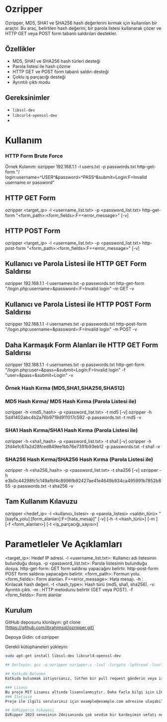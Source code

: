 # Ozripper

Ozripper, MD5, SHA1 ve SHA256 hash değerlerini kırmak için kullanılan bir araçtır. Bu araç, belirtilen hash değerini, bir parola listesi kullanarak çözer ve HTTP GET veya POST form tabanlı saldırıları destekler.

## Özellikler

- MD5, SHA1 ve SHA256 hash türleri desteği
- Parola listesi ile hash çözme
- HTTP GET ve POST form tabanlı saldırı desteği
- Çoklu iş parçacığı desteği
- Ayrıntılı çıktı modu

## Gereksinimler

- `libssl-dev`
- `libcurl4-openssl-dev`
- 
# Kullanım 
### HTTP Form Brute Force
Örnek Kulanım: ozripper 192.168.1.1 -l users.txt -p passwords.txt http-get-form "/
login:username=^USER^&password=^PASS^&submit=Login:F=Invalid username or password"
## HTTP GET Form
ozripper <target_ip> -l <username_list.txt> -p <password_list.txt> http-get-form "<form_path>:<form_fields>:F=<error_message>" [-v]
## HTTP POST Form
ozripper <target_ip> -l <username_list.txt> -p <password_list.txt> http-post-form "<form_path>:<form_fields>:F=<error_message>" [-v]
## Kullanıcı ve Parola Listesi ile HTTP GET Form Saldırısı 
ozripper 192.168.1.1 -l usernames.txt -p passwords.txt http-get-form "/login.php:username=<username>&password=<password>:F=Invalid login" -m GET -v
## Kullanıcı ve Parola Listesi ile HTTP POST Form Saldırısı
ozripper 192.168.1.1 -l usernames.txt -p passwords.txt http-post-form "/login.php:username=<username>&password=<password>:F=Invalid login" -m POST -v
##  Daha Karmaşık Form Alanları ile HTTP GET Form Saldırısı
ozripper 192.168.1.1 -l usernames.txt -p passwords.txt http-get-form "/login.php:user=<username>&pass=<password>&submit=Login:F=Invalid login" -f "user=<username>&pass=<password>&submit=Login" -v


### Örnek Hash Kırma (MD5,SHA1,SHA256,SHA512)

### MD5 Hash Kırma/ MD5 Hash Kırma (Parola Listesi ile)
ozripper -h <md5_hash> -p <password_list.txt> -t md5 [-v] 
ozripper -h 5d41402abc4b2a76b9719d911017c592 -p passwords.txt -t md5 -v

### SHA1 Hash Kırma/SHA1 Hash Kırma (Parola Listesi ile)
ozripper -h <sha1_hash> -p <password_list.txt> -t sha1 [-v]
ozripper -h 2fd4e1c67a2d28fced849ee1bb76e7391b93eb12 -p passwords.txt -t sha1 -v

### SHA256 Hash Kırma/SHA256 Hash Kırma (Parola Listesi ile) 
ozripper -h <sha256_hash> -p <password_list.txt> -t sha256 [-v]
ozripper -h e3b0c44298fc1c149afbf4c8996fb92427ae41e4649b934ca495991b7852b855 -p passwords.txt -t sha256 -v

## Tam Kullanım Kılavuzu
ozripper <hedef_ip> -l <kullanıcı_listesi> -p <parola_listesi> <saldırı_türü> "[sayfa_yolu]:[form_alanları]:F=[hata_mesajı]" [-v] [-h <hash> -t <hash_türü>] [-m <metod>] [-f <form_alanları>] [-t <iş_parçacığı_sayısı>]


 # Parametleler Ve Açıklamları
<target_ip>: Hedef IP adresi.
-l <username_list.txt>: Kullanıcı adı listesinin bulunduğu dosya.
-p <password_list.txt>: Parola listesinin bulunduğu dosya.
http-get-form: GET form saldırısı yapacağını belirtir.
http-post-form: POST form saldırısı yapacağını belirtir.
<form_path>: Formun yolu.
<form_fields>: Form alanları.
F=<error_message>: Hata mesajı.
-h <hash>: Kırılacak hash değeri.
-t <hash_type>: Hash türü (md5, sha1, sha256).
-v: Ayrıntılı çıktı.
-m <method>: HTTP metodunu belirtir (GET veya POST).
-f <form_fields>: Form alanlar
## Kurulum

GitHub deposunu klonlayın: git clone [https://github.com/ibrahimsql/ozripper.git]

Depoya Gidin: cd ozripper

Gerekli kütüphaneleri yükleyin:

```sh
sudo apt-get install libssl-dev libcurl4-openssl-dev

## Derleyin: gcc -o ozripper ozripper.c -lssl -lcrypto -lpthread -lcurl

## Katkıda Bulunma
Katkıda bulunmak istiyorsanız, lütfen bir pull request gönderin veya issue açın.

### Lisans
Bu proje MIT Lisansı altında lisanslanmıştır. Daha fazla bilgi için LICENSE dosyasına bakabilirsiniz.
### İletişim
Proje ile ilgili sorularınız için example@example.com adresine ulaşabilirsiniz.

## OzRipperin hikayesi
OzRipper 2023 senesinin 24nisanında çok sevdim bir kardeşimin vefatı nedeniyle ozanripper adı verilmistir.  24.04.∞
